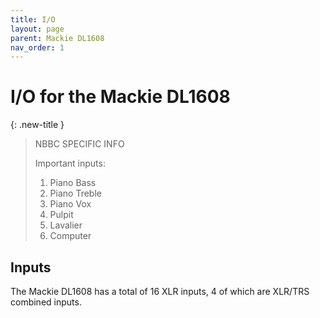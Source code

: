 ```yaml
---
title: I/O
layout: page
parent: Mackie DL1608
nav_order: 1
---
```


# I/O for the Mackie DL1608

{: .new-title }
> NBBC SPECIFIC INFO
>
> Important inputs:
> 1. Piano Bass
> 2. Piano Treble
> 3. Piano Vox
> 4. Pulpit
> 5. Lavalier
> 6. Computer

## Inputs
The Mackie DL1608 has a total of 16 XLR inputs, 4 of which are XLR/TRS combined inputs.
